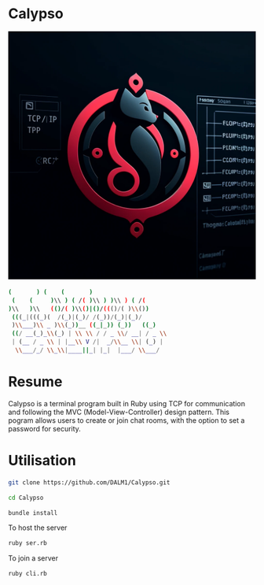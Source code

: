 # Calypso

![Logo de Calypso](assets/calypso-logo.png)

```sh
(       ) (    (       )
 (    (     )\\ ) ( /( )\\ ) )\\ ) ( /(
)\\   )\\   (()/( )\\()|()/((()/( )\\())
 (((_|(((_)(  /(_)|(_)/ /(_))/(_)|(_)/
 )\\___)\\ _ )\\(_))__ ((_|_)) (_))   ((_)
 ((/ __(_)_\\(_) | \\ \\ / / _ \\/ __| / _ \\
 | (__ / _ \\ | |__\\ V /|  _/\\__ \\| (_) |
  \\___/_/ \\_\\|____||_| |_|  |___/ \\___/

 ```

# Resume
Calypso is a terminal program built in Ruby using TCP for communication and following the MVC (Model-View-Controller) design pattern. This pogram allows users to create or join chat rooms, with the option to set a password for security.

# Utilisation
```sh
git clone https://github.com/DALM1/Calypso.git
```

```sh
cd Calypso
```

```sh
bundle install
```

To host the server
```sh
ruby ser.rb
```

To join a server
```sh
ruby cli.rb
```
